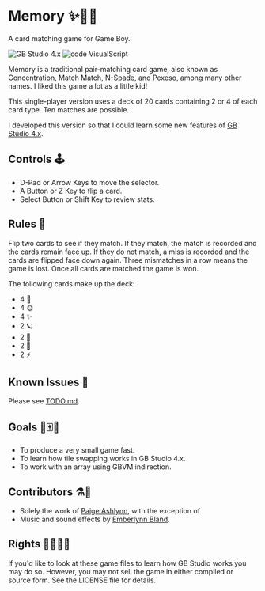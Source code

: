 # Memory ✨🎴🌈

A card matching game for Game Boy.

![GB Studio 4.x](https://img.shields.io/badge/GBStudio-4.x-00EDB3?style=plastic) ![code VisualScript](https://img.shields.io/badge/code-VisualScript-01CDFC?style=plastic)


Memory is a traditional pair-matching card game, also known as Concentration, Match Match, N-Spade, and Pexeso, among many other names.  I liked this game a lot as a little kid!

This single-player version uses a deck of 20 cards containing 2 or 4 of each card type.  Ten matches are possible.

I developed this version so that I could learn some new features of [GB Studio 4.x](https://github.com/chrismaltby/gb-studio/).


## Controls 🕹

- D-Pad or Arrow Keys to move the selector.
- A Button or Z Key to flip a card.
- Select Button or Shift Key to review stats.


## Rules 📃

Flip two cards to see if they match.  If they match, the match is recorded and the cards remain face up.  If they do not match, a miss is recorded and the cards are flipped face down again.  Three mismatches in a row means the game is lost.  Once all cards are matched the game is won.

The following cards make up the deck:
- 4 🌙
- 4 🌞
- 4 ✨
- 2 🪐
- 2 🌌
- 2 🌈
- 2 ⚡


## Known Issues 🐜

Please see [TODO.md](TODO.md).


## Goals 🦐🀄📓

- To produce a very small game fast.
- To learn how tile swapping works in GB Studio 4.x.
- To work with an array using GBVM indirection.


## Contributors ⚗️🍧

- Solely the work of [Paige Ashlynn](https://github.com/mxashlynn/), with the exception of
- Music and sound effects by [Emberlynn Bland](https://goodnightgirl.bandcamp.com/).


## Rights 🏳️‍🌈🏳️‍⚧️

If you'd like to look at these game files to learn how GB Studio works you may do so.
However, you may not sell the game in either compiled or source form.
See the LICENSE file for details.

